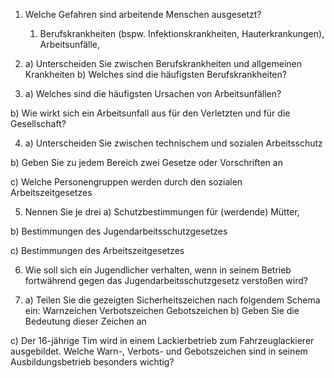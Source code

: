 
1) Welche Gefahren sind arbeitende Menschen ausgesetzt?
	1) Berufskrankheiten (bspw. Infektionskrankheiten, Hauterkrankungen), Arbeitsunfälle, 

3) a) Unterscheiden Sie zwischen Berufskrankheiten und allgemeinen Krankheiten b) Welches sind die häufigsten Berufskrankheiten?

4) a) Welches sind die häufigsten Ursachen von Arbeitsunfällen?

b) Wie wirkt sich ein Arbeitsunfall aus für den Verletzten und für die Gesellschaft?

4) a) Unterscheiden Sie zwischen technischem und sozialen Arbeitsschutz

b) Geben Sie zu jedem Bereich zwei Gesetze oder Vorschriften an

c) Welche Personengruppen werden durch den sozialen Arbeitszeitgesetzes

5) Nennen Sie je drei a) Schutzbestimmungen für (werdende) Mütter,

b) Bestimmungen des Jugendarbeitsschutzgesetzes

c) Bestimmungen des Arbeitszeitgesetzes

6) Wie soll sich ein Jugendlicher verhalten, wenn in seinem Betrieb fortwährend gegen das Jugendarbeitsschutzgesetz verstoßen wird?

7) a) Teilen Sie die gezeigten Sicherheitszeichen nach folgendem Schema ein: Warnzeichen Verbotszeichen Gebotszeichen b) Geben Sie die Bedeutung dieser Zeichen an

c) Der 16-jährige Tim wird in einem Lackierbetrieb zum Fahrzeuglackierer ausgebildet. Welche Warn-, Verbots- und Gebotszeichen sind in seinem Ausbildungsbetrieb besonders wichtig?